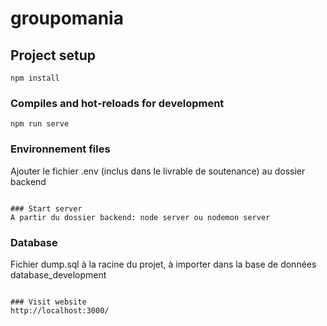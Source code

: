 # groupomania

## Project setup
```
npm install
```

### Compiles and hot-reloads for development
```
npm run serve
```

### Environnement files
Ajouter le fichier .env (inclus dans le livrable de soutenance) au dossier backend
```

### Start server
A partir du dossier backend: node server ou nodemon server
```

### Database
Fichier dump.sql à la racine du projet, à importer dans la base de données database_development
```

### Visit website
http://localhost:3000/
```




